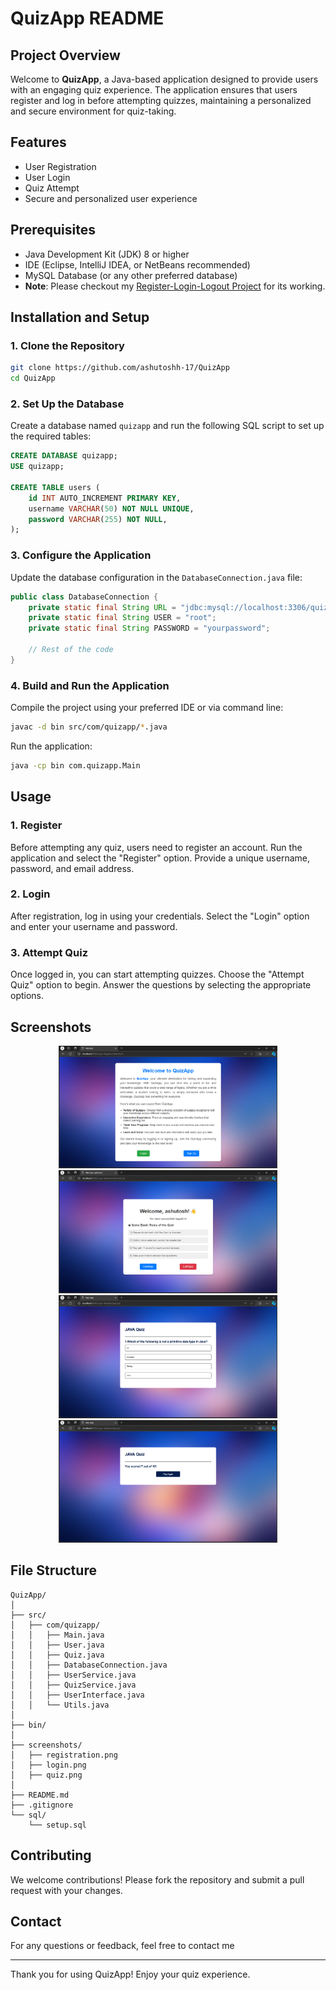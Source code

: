 # QuizApp README

## Project Overview

Welcome to **QuizApp**, a Java-based application designed to provide users with an engaging quiz experience. The application ensures that users register and log in before attempting quizzes, maintaining a personalized and secure environment for quiz-taking.

## Features

- User Registration
- User Login
- Quiz Attempt
- Secure and personalized user experience

## Prerequisites

- Java Development Kit (JDK) 8 or higher
- IDE (Eclipse, IntelliJ IDEA, or NetBeans recommended)
- MySQL Database (or any other preferred database)
- **Note**: Please checkout my [Register-Login-Logout Project](https://github.com/ashutoshh-17/Register-Login-Logout) for its working.

## Installation and Setup

### 1. Clone the Repository

```sh
git clone https://github.com/ashutoshh-17/QuizApp
cd QuizApp
```

### 2. Set Up the Database

Create a database named `quizapp` and run the following SQL script to set up the required tables:

```sql
CREATE DATABASE quizapp;
USE quizapp;

CREATE TABLE users (
    id INT AUTO_INCREMENT PRIMARY KEY,
    username VARCHAR(50) NOT NULL UNIQUE,
    password VARCHAR(255) NOT NULL,
);
```

### 3. Configure the Application

Update the database configuration in the `DatabaseConnection.java` file:

```java
public class DatabaseConnection {
    private static final String URL = "jdbc:mysql://localhost:3306/quizapp";
    private static final String USER = "root";
    private static final String PASSWORD = "yourpassword";

    // Rest of the code
}
```

### 4. Build and Run the Application

Compile the project using your preferred IDE or via command line:

```sh
javac -d bin src/com/quizapp/*.java
```

Run the application:

```sh
java -cp bin com.quizapp.Main
```

## Usage

### 1. Register

Before attempting any quiz, users need to register an account. Run the application and select the "Register" option. Provide a unique username, password, and email address.

### 2. Login

After registration, log in using your credentials. Select the "Login" option and enter your username and password.

### 3. Attempt Quiz

Once logged in, you can start attempting quizzes. Choose the "Attempt Quiz" option to begin. Answer the questions by selecting the appropriate options.

## Screenshots

<p align="center">
  <img src="screenshots/homepage.png" alt="Home Page" width="350">
  <img src="screenshots/welcome.png" alt="Welcome Page" width="350">
  <img src="screenshots/quiz.png" alt="Quiz Screen" width="350">
  <img src="screenshots/score.png" alt="Score Screen" width="350">
</p>

## File Structure

```
QuizApp/
│
├── src/
│   ├── com/quizapp/
│   │   ├── Main.java
│   │   ├── User.java
│   │   ├── Quiz.java
│   │   ├── DatabaseConnection.java
│   │   ├── UserService.java
│   │   ├── QuizService.java
│   │   ├── UserInterface.java
│   │   └── Utils.java
│
├── bin/
│
├── screenshots/
│   ├── registration.png
│   ├── login.png
│   ├── quiz.png
│
├── README.md
├── .gitignore
└── sql/
    └── setup.sql
```

## Contributing

We welcome contributions! Please fork the repository and submit a pull request with your changes.

## Contact

For any questions or feedback, feel free to contact me

---

Thank you for using QuizApp! Enjoy your quiz experience.
